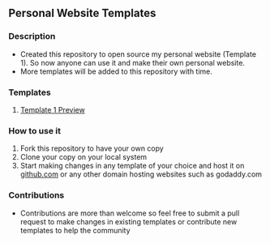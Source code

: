 ## Personal Website Templates

### Description
* Created this repository to open source my personal website (Template 1). So now anyone can use it and make their own personal website.
* More templates will be added to this repository with time.

### Templates
1. [Template 1 Preview](http://www.agrawalpriyank.com/template1/)

### How to use it
1. Fork this repository to have your own copy
2. Clone your copy on your local system
3. Start making changes in any template of your choice and host it on [github.com](https://pages.github.com/) or any other domain hosting websites such as godaddy.com

### Contributions
* Contributions are more than welcome so feel free to submit a pull request to make changes in existing templates or contribute new templates to help the community
